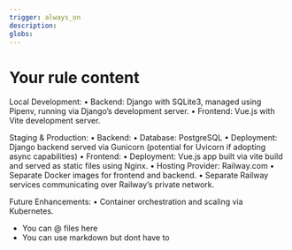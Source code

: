 ```yaml
---
trigger: always_on
description: 
globs: 
---
```


# Your rule content

Local Development:
	•	Backend: Django with SQLite3, managed using Pipenv, running via Django’s development server.
	•	Frontend: Vue.js with Vite development server.
	
Staging & Production:
	•	Backend:
	•	Database: PostgreSQL
	•	Deployment: Django backend served via Gunicorn (potential for Uvicorn if adopting async capabilities)
	•	Frontend:
	•	Deployment: Vue.js app built via vite build and served as static files using Nginx.
	•	Hosting Provider: Railway.com
	•	Separate Docker images for frontend and backend.
	•	Separate Railway services communicating over Railway’s private network.

Future Enhancements:
	•	Container orchestration and scaling via Kubernetes.
  
- You can @ files here
- You can use markdown but dont have to
